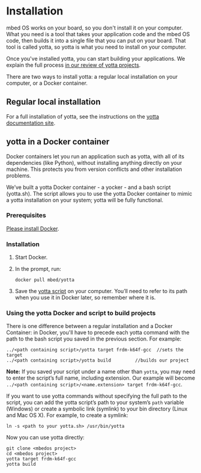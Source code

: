 # Installation

mbed OS works on your board, so you don't install it on your computer. What you need is a tool that takes your application code and the mbed OS code, then builds it into a single file that you can put on your board. That tool is called yotta, so yotta is what you need to install on your computer.

Once you've installed yotta, you can start building your applications. We explain the full process [in our review of yotta projects](Full_Guide/app_on_yotta.md).

There are two ways to install yotta: a regular local installation on your computer, or a Docker container.

## Regular local installation

For a full installation of yotta, see the instructions on the [yotta documentation site](http://yottadocs.mbed.com/#installing).

## yotta in a Docker container

Docker containers let you run an application such as yotta, with all of its dependencies (like Python), without installing anything directly on your machine. This protects you from version conflicts and other installation problems. 

We’ve built a yotta Docker container - a yocker - and a bash script (yotta.sh). The script allows you to use the yotta Docker container to mimic a yotta installation on your system; yotta will be fully functional.

### Prerequisites

[Please install Docker](https://www.docker.com/docker-toolbox).

### Installation

1. Start Docker. 

1. In the prompt, run:
	
	```
	docker pull mbed/yotta
	```

1. Save the [yotta script](https://github.com/ARMmbed/GettingStartedmbedOS/blob/master/Docs/Scripts/yotta.sh) on your computer. You’ll need to refer to its path when you use it in Docker later, so remember where it is.

### Using the yotta Docker and script to build projects

There is one difference between a regular installation and a Docker Container: in Docker, you'll have to precede each yotta command with the path to the bash script you saved in the previous section. For example:
	
```
../<path containing script>/yotta target frdm-k64f-gcc 	//sets the target
../<path containing script>/yotta build			//builds our project
```

**Note:** If you saved your script under a name other than ``yotta``, you may need to enter the script’s full name, including extension. Our example will become ``../<path containing script>/<name.extension> target frdm-k64f-gcc``.

If you want to use yotta commands without specifying the full path to the script, you can add the yotta script’s path to your system’s ``path`` variable (Windows) or create a symbolic link (symlink) to your bin directory (Linux and Mac OS X). For example, to create a symlink: 
	
```
ln -s <path to your yotta.sh> /usr/bin/yotta
```

Now you can use yotta directly:
	
```
git clone <mbedos project>
cd <mbedos project>
yotta target frdm-k64f-gcc
yotta build
```



